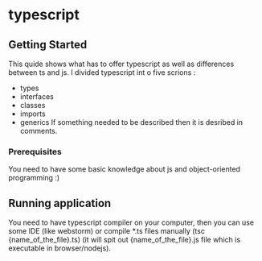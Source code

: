 # typescript



## Getting Started

This quide shows what has to offer typescript as well as differences between ts and js.
I divided typescript int o five scrions :
- types
- interfaces
- classes
- imports
- generics
If something needed to be described then it is desribed in comments.

### Prerequisites

You need to have some basic knowledge about js and object-oriented programming :)

## Running application

  You need to have typescript compiler on your computer, then you can use some IDE (like webstorm)
  or compile *.ts files manually (tsc {name_of_the_file}.ts) (it will spit out {name_of_the_file}.js
  file which is executable in browser/nodejs).
